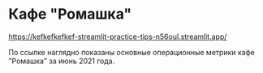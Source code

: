 # Кафе "Ромашка"
https://kefkefkefkef-streamlit-practice-tips-n56oul.streamlit.app/ 


По ссылке наглядно показаны основные операционные метрики кафе "Ромашка" за июнь 2021 года.
